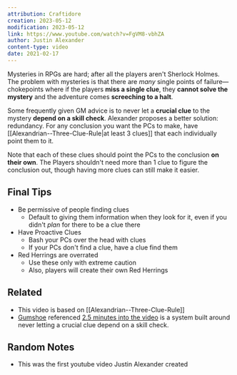 ```yaml
---
attribution: Craftidore
creation: 2023-05-12
modification: 2023-05-12
link: https://www.youtube.com/watch?v=FgVM8-vbhZA
author: Justin Alexander
content-type: video
date: 2021-02-17
---
```


Mysteries in RPGs are hard; after all the players aren't Sherlock Holmes.
The problem with mysteries is that there are *many* single points of failure&mdash;chokepoints where if the players **miss a single clue**, they **cannot solve the mystery** and the adventure comes **screeching to a halt**.

Some frequently given GM advice is to never let a **crucial clue** to the mystery **depend on a skill check**. 
Alexander proposes a better solution: redundancy.
For any conclusion you want the PCs to make, have [[Alexandrian--Three-Clue-Rule|at least 3 clues]] that each individually point them to it.

Note that each of these clues should point the PCs to the conclusion **on their own**. 
The Players shouldn't need more than 1 clue to figure the conclusion out, though having more clues can still make it easier.

## Final Tips

- Be permissive of people finding clues 
    - Default to giving them information when they look for it, even if you didn't *plan* for there to be a clue there
- Have Proactive Clues
    - Bash your PCs over the head with clues
    - If your PCs don't find a clue, have a clue find them
- Red Herrings are overrated
    - Use these only with extreme caution
    - Also, players will create their own Red Herrings

## Related

- This video is based on [[Alexandrian--Three-Clue-Rule]]
- [Gumshoe](https://pelgranepress.com/2018/02/14/gumshoe/) referenced [2.5 minutes into the video](https://youtu.be/FgVM8-vbhZA?t=149) is a system built around never letting a crucial clue depend on a skill check.

## Random Notes

- This was the first youtube video Justin Alexander created
